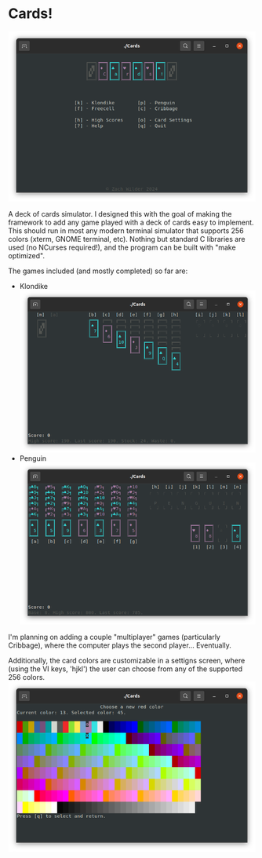 # Cards!

![Title](screenshots/Title.png)

A deck of cards simulator. I designed this with the goal of making the framework
to add any game played with a deck of cards easy to implement. This should run
in most any modern terminal simulator that supports 256 colors (xterm, GNOME
terminal, etc). Nothing but standard C libraries are used (no NCurses
required!), and the program can be built with "make optimized". 

The games included (and mostly completed) so far are:
- Klondike
![Klondike](screenshots/Klondike.png)
- Penguin
![Penguin](screenshots/Penguin.png)

I'm planning on adding a couple "multiplayer" games (particularly Cribbage),
where the computer plays the second player... Eventually.

Additionally, the card colors are customizable in a settigns screen, where
(using the VI keys, 'hjkl') the user can choose from any of the supported 256
colors.
![Color Picker](screenshots/ColorPicker.png)
